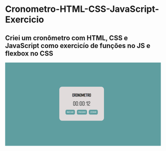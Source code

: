 
 
# Cronometro-HTML-CSS-JavaScript-Exercicio
## Criei um cronômetro com HTML, CSS e JavaScript como exercicío de funções no JS e  flexbox no CSS

![imagem do cronometro](https://github.com/Joanluiz/Cronometro-HTML-CSS-JavaScript-Exercicio/blob/main/Cronometro-pic.png)

